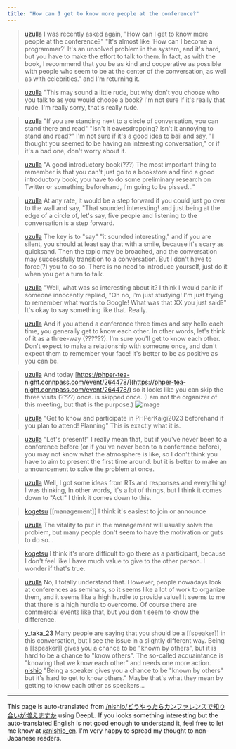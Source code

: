 ```yaml
---
title: "How can I get to know more people at the conference?"
---
```


> [uzulla](https://twitter.com/uzulla/status/1638345770624757761) I was recently asked again, "How can I get to know more people at the conference?"
>  "It's almost like 'How can I become a programmer?' It's an unsolved problem in the system, and it's hard, but you have to make the effort to talk to them. In fact, as with the book, I recommend that you be as kind and cooperative as possible with people who seem to be at the center of the conversation, as well as with celebrities."
>  and I'm returning it.

> [uzulla](https://twitter.com/uzulla/status/1638346059750735872) "This may sound a little rude, but why don't you choose who you talk to as you would choose a book? I'm not sure if it's really that rude. I'm really sorry, that's really rude.

> [uzulla](https://twitter.com/uzulla/status/1638346487326457856) "If you are standing next to a circle of conversation, you can stand there and read" "Isn't it eavesdropping? Isn't it annoying to stand and read?" I'm not sure if it's a good idea to bail and say, "I thought you seemed to be having an interesting conversation," or if it's a bad one, don't worry about it.

> [uzulla](https://twitter.com/uzulla/status/1638346887588909058) "A good introductory book(???) The most important thing to remember is that you can't just go to a bookstore and find a good introductory book, you have to do some preliminary research on Twitter or something beforehand, I'm going to be pissed..."

> [uzulla](https://twitter.com/uzulla/status/1638349179721506816) At any rate, it would be a step forward if you could just go over to the wall and say, "That sounded interesting! and just being at the edge of a circle of, let's say, five people and listening to the conversation is a step forward.

> [uzulla](https://twitter.com/uzulla/status/1638360106273488896) The key is to "say" "it sounded interesting," and if you are silent, you should at least say that with a smile, because it's scary as quicksand.
>  Then the topic may be broached, and the conversation may successfully transition to a conversation.
>  But I don't have to force(?) you to do so. There is no need to introduce yourself, just do it when you get a turn to talk.

> [uzulla](https://twitter.com/uzulla/status/1638360406438858753) "Well, what was so interesting about it? I think I would panic if someone innocently replied, "Oh no, I'm just studying! I'm just trying to remember what words to Google! What was that XX you just said?" It's okay to say something like that. Really.

> [uzulla](https://twitter.com/uzulla/status/1638360935005061121) And if you attend a conference three times and say hello each time, you generally get to know each other. In other words, let's think of it as a three-way (??????). I'm sure you'll get to know each other.
>  Don't expect to make a relationship with someone once, and don't expect them to remember your face! It's better to be as positive as you can be.

> [uzulla](https://twitter.com/uzulla/status/1638362003764031488) And today
>  [https://phper-tea-night.connpass.com/event/264478/](https://phper-tea-night.connpass.com/event/264478/)
>  so it looks like you can skip the three visits (????) once. is skipped once.
>  (I am not the organizer of this meeting, but that is the purpose.)
>  ![image](https://pbs.twimg.com/card_img/1638437805977378817/uXds5t0E?format=png&name=small#.png)

> [uzulla](https://twitter.com/uzulla/status/1638362138711560192) "Get to know and participate in PHPerKaigi2023 beforehand if you plan to attend! Planning"
>  This is exactly what it is.

> [uzulla](https://twitter.com/uzulla/status/1638367082676125698) "Let's present!" I really mean that, but if you've never been to a conference before (or if you've never been to a conference before), you may not know what the atmosphere is like, so I don't think you have to aim to present the first time around.
>  but it is better to make an announcement to solve the problem at once.

> [uzulla](https://twitter.com/uzulla/status/1638485277760184320) Well, I got some ideas from RTs and responses and everything! I was thinking,
>  In other words, it's a lot of things, but I think it comes down to "Act!" I think it comes down to this.


> [kogetsu](https://twitter.com/kogetsu/status/1638360738095038464) [[management]] I think it's easiest to join or announce

> [uzulla](https://twitter.com/uzulla/status/1638361219718578176) The vitality to put in the management will usually solve the problem, but many people don't seem to have the motivation or guts to do so...

> [kogetsu](https://twitter.com/kogetsu/status/1638372734848860160) I think it's more difficult to go there as a participant, because I don't feel like I have much value to give to the other person. I wonder if that's true.

> [uzulla](https://twitter.com/uzulla/status/1638377433794740228) No, I totally understand that. However, people nowadays look at conferences as seminars, so it seems like a lot of work to organize them, and it seems like a high hurdle to provide value! It seems to me that there is a high hurdle to overcome.
>  Of course there are commercial events like that, but you don't seem to know the difference.


> [y_taka_23](https://twitter.com/y_taka_23/status/1638925327320883201) Many people are saying that you should be a [[speaker]] in this conversation, but I see the issue in a slightly different way. Being a [[speaker]] gives you a chance to be "known by others", but it is hard to be a chance to "know others". The so-called acquaintance is "knowing that we know each other" and needs one more action.
> [nishio](https://twitter.com/nishio/status/1638926118509252608) "Being a speaker gives you a chance to be "known by others" but it's hard to get to know others."
>  Maybe that's what they mean by getting to know each other as speakers...


---
This page is auto-translated from [/nishio/どうやったらカンファレンスで知り合いが増えますか](https://scrapbox.io/nishio/どうやったらカンファレンスで知り合いが増えますか) using DeepL. If you looks something interesting but the auto-translated English is not good enough to understand it, feel free to let me know at [@nishio_en](https://twitter.com/nishio_en). I'm very happy to spread my thought to non-Japanese readers.